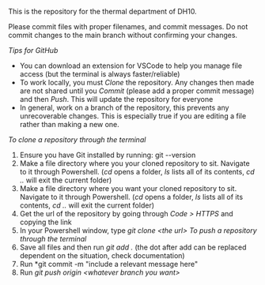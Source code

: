 This is the repository for the thermal department of DH10. 

Please commit files with proper filenames, and commit messages. Do not commit changes to the main branch without confirming your changes.

*Tips for GitHub* 
- You can download an extension for VSCode to help you manage file access (but the terminal is always faster/reliable)
- To work locally, you must *Clone* the repository. Any changes then made are not shared until you *Commit* (please add a proper commit message) and then *Push*. This will update the repository for everyone
- In general, work on a branch of the repository, this prevents any unrecoverable changes. This is especially true if you are editing a file rather than making a new one.

*To clone a repository through the terminal*
1. Ensure you have Git installed by running: git --version
2. Make a file directory where you  your cloned repository to sit. Navigate to it through Powershell. (*cd* opens a folder, *ls* lists all of its contents, *cd ..* will exit the current folder)
2. Make a file directory where you want your cloned repository to sit. Navigate to it through Powershell. (*cd* opens a folder, *ls* lists all of its contents, *cd ..* will exit the current folder)
3. Get the url of the repository by going through *Code > HTTPS* and copying the link
4. In your Powershell window, type *git clone \<the url\>*
*To push a repository through the terminal*
5. Save all files and then run *git add .* (the dot after add can be replaced dependent on the situation, check documentation)
6. Run *git commit -m "include a relevant message here"
7. Run *git push origin \<whatever branch you want\>*
